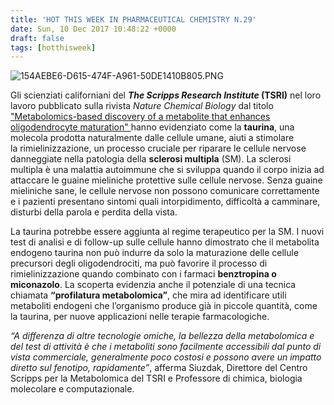 ```yaml
---
title: 'HOT THIS WEEK IN PHARMACEUTICAL CHEMISTRY N.29'
date: Sun, 10 Dec 2017 10:48:22 +0000
draft: false
tags: [hotthisweek]
---
```


![154AEBE6-D615-474F-A961-50DE1410B805.PNG](/img/hot-this-week-in-pharmaceutical-chemistry-n-29.md/154aebe6-d615-474f-a961-50de1410b805.png?w=350)

Gli scienziati californiani del **_The Scripps Research Institute_ (TSRI)** nel loro lavoro pubblicato sulla rivista _Nature Chemical Biology_ dal titolo ["](https://www.nature.com/articles/nchembio.2517?WT.feed_name=subjects_neuroscience)[Metabolomics-based discovery of a metabolite that enhances oligodendrocyte maturation" ](https://www.nature.com/articles/nchembio.2517?WT.feed_name=subjects_neuroscience)hanno evidenziato come la **taurina**, una molecola prodotta naturalmente dalle cellule umane, aiuti a stimolare la rimielinizzazione, un processo cruciale per riparare le cellule nervose danneggiate nella patologia della **sclerosi multipla** (SM). La sclerosi multipla è una malattia autoimmune che si sviluppa quando il corpo inizia ad attaccare le guaine mieliniche protettive sulle cellule nervose. Senza guaine mieliniche sane, le cellule nervose non possono comunicare correttamente e i pazienti presentano sintomi quali intorpidimento, difficoltà a camminare, disturbi della parola e perdita della vista.

La taurina potrebbe essere aggiunta al regime terapeutico per la SM. I nuovi test di analisi e di follow-up sulle cellule hanno dimostrato che il metabolita endogeno taurina non può indurre da solo la maturazione delle cellule precursori degli oligodendrociti, ma può favorire il processo di rimielinizzazione quando combinato con i farmaci **benztropina o miconazolo**. La scoperta evidenzia anche il potenziale di una tecnica chiamata **“profilatura metabolomica”**, che mira ad identificare utili metaboliti endogeni che l’organismo produce già in piccole quantità, come la taurina, per nuove applicazioni nelle terapie farmacologiche.

_“A differenza di altre tecnologie omiche, la bellezza della metabolomica e del test di attività è che i metaboliti sono facilmente accessibili dal punto di vista commerciale, generalmente poco costosi e possono avere un impatto diretto sul fenotipo, rapidamente”_, afferma Siuzdak, Direttore del Centro Scripps per la Metabolomica del TSRI e Professore di chimica, biologia molecolare e computazionale.